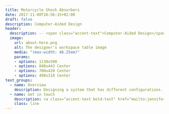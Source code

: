 ```yaml
---
title: Motorcycle Shock Absorbers
date: 2017-11-08T16:56:15+02:00
draft: false
description: Computer-Aided Design
header:
  description: -- <span class="accent-text">Computer-Aided Design</span> --
  image:
    url: about-hero.png
    alt: The designer's workspace table image
    media: "(max-width: 46.25em)"
    params:
    - options: 1130x500
    - options: 848x443 Center
    - options: 700x420 Center
    - options: 490x318 Center
text_groups:
  - name: Overview
    description: Designing a system that has different configurations. As a team we decided to go with motorcycle shock absorbers. For the first configuration we decided to have a coil-over design lets the user adjust the height of the springs and potentially increase the performance of the shock although depending on how the user tunes the shocks the ride can stiffer, making it a less comfortable ride. For the second configuration we decided on a double spring design can improve the ride by having two springs absorb the vibrations from the road increasing the stability of the ride, but these shocks cannot be adjusted like the coil-over design.<br><blockquote class="imgur-embed-pub" lang="en" data-id="GsnlIKA"><a href="https://imgur.com/GsnlIKA">View post on imgur.com</a></blockquote><script async src="//s.imgur.com/min/embed.js" charset="utf-8"></script><blockquote class="imgur-embed-pub" lang="en" data-id="NbVzim2"><a href="https://imgur.com/NbVzim2">View post on imgur.com</a></blockquote><script async src="//s.imgur.com/min/embed.js" charset="utf-8"></script><br><blockquote class="imgur-embed-pub" lang="en" data-id="5NNghz7"><a href="https://imgur.com/5NNghz7">View post on imgur.com</a></blockquote><script async src="//s.imgur.com/min/embed.js" charset="utf-8"></script><blockquote class="imgur-embed-pub" lang="en" data-id="uRYfgSs"><a href="https://imgur.com/uRYfgSs">View post on imgur.com</a></blockquote><script async src="//s.imgur.com/min/embed.js" charset="utf-8"></script><br>The suspension system must be able to sustain the weight of the motorcycle as well as the weight of the user. Such that when the system is compressed it has tot eh ability to return its natural /neutral position.<br>The engineering principle that was applied to the design of our shock absorber is from mechanical vibrations. The concept of a mass-spring-damper system since it is the fundamental concept of our system.<br>Since everything life has a natural frequency, we had to consider it when designing the shock absorber.<br><blockquote class="imgur-embed-pub" lang="en" data-id="XByl8xx"><a href="https://imgur.com/XByl8xx">View post on imgur.com</a></blockquote><script async src="//s.imgur.com/min/embed.js" charset="utf-8"></script><br>In the figure above, the amplitude of the system with a damper is exponentially decreasing i.e., controlled better compared to the system without the damper over the same duration of time.<br>A thing to consider when calculating the natural frequency is the understanding the concept of resonance. Resonance occurs when the frequency of applied force matches the natural frequency of the object’s vibration and causing an increase in the frequency.<br>Therefore, the system could fail.Examples of resonance are the Tacoma Bridge or an opera singer who could shatter a wine glass with their voice’s acoustic vibration.<br>Damping is the way a system naturally dissipates energy and exerts through heat. When a system is underdamped, it oscillates causing a high frequency. For overdamped system is usually not an ideal system because it could have a slow reaction. But there are times where overdamped systems are useful, an anti-slamming door or an elevator. Ideal system would be having a damping ratio of zero which is known to be critically damped because it would response faster than an overdamped system and would stabilize faster than an underdamped system.<br>Mathematically calculated the overall system with Newton’s 2nd law to prove if the system was feasible. Our design did fulfill our expectations.<p>Learning outcome:learned to plan accordingly and managed time for each individual. As well, the importance of designing a system with vibration in mind before the aesthetics of it.</p>
  - name: Get in touch
    description: <a class="accent-text bold-text" href="mailto:jenniferchoi@protonmail.com?subject=Hello,%20Jennifer!%20Lets%20make%20something%20great%20together!">jenniferchoi@protonmail.com</a>
    class: line
---
```


